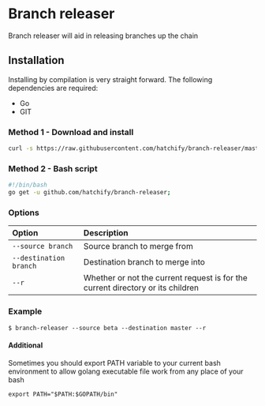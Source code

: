# Branch releaser
Branch releaser will aid in releasing branches up the chain

## Installation
Installing by compilation is very straight forward. The following dependencies are required:
- Go
- GIT

### Method 1 - Download and install
```bash
curl -s https://raw.githubusercontent.com/hatchify/branch-releaser/master/install | bash -s
```

### Method 2 - Bash script
```bash
#!/bin/bash
go get -u github.com/hatchify/branch-releaser;
```

### Options

| Option                 | Description                         |
| :--------------------  | :---------------------------------- |
| `--source branch`      | Source branch to merge from         |
| `--destination branch` | Destination branch to merge into    |
| `--r`                  | Whether or not the current request is for the current directory or its children  |

### Example

```shell script
$ branch-releaser --source beta --destination master --r 
```

#### Additional

Sometimes you should export PATH variable to your current bash environment to allow golang executable file work from any place of your bash

```shell script
export PATH="$PATH:$GOPATH/bin"
```